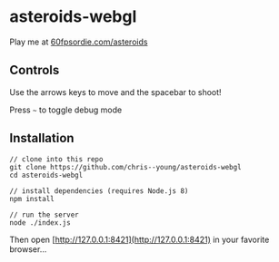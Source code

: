 # asteroids-webgl

Play me at [60fpsordie.com/asteroids](http://60fpsordie.com/asteroids)

## Controls

Use the arrows keys to move and the spacebar to shoot!

Press `~` to toggle debug mode

## Installation

```
// clone into this repo
git clone https://github.com/chris--young/asteroids-webgl
cd asteroids-webgl

// install dependencies (requires Node.js 8)
npm install

// run the server
node ./index.js
```

Then open [http://127.0.0.1:8421](http://127.0.0.1:8421) in your favorite browser...
